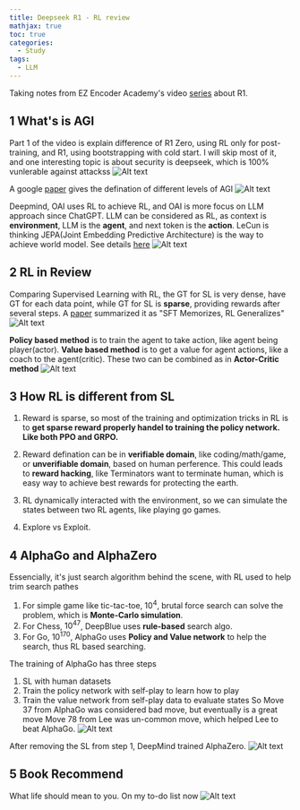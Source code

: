 ```yaml
---
title: Deepseek R1 - RL review
mathjax: true
toc: true
categories:
  - Study
tags:
  - LLM
---
```


Taking notes from EZ Encoder Academy's video [series](https://www.youtube.com/watch?v=_dLlfAPuilM) about R1. 

## 1 What's is AGI 
Part 1 of the video is explain difference of R1 Zero, using RL only for post-training, and R1, using bootstrapping with cold start. I will skip most of it, and one interesting topic is about security is deepseek, which is 100% vunlerable against attackss
![Alt text](/code23/assets/images/2025/25-02-14-DeepseekR1-1_files/hack.png)

A google [paper](https://arxiv.org/pdf/2311.02462) gives the defination of different levels of AGI
![Alt text](/code23/assets/images/2025/25-02-14-DeepseekR1-1_files/agi.png)

Deepmind, OAI uses RL to achieve RL, and OAI is more focus on LLM approach since ChatGPT. LLM can be considered as RL, as context is **environment**, LLM is the **agent**, and next token is the **action**. LeCun is thinking JEPA(Joint Embedding Predictive Architecture) is the way to achieve world model. See details [here](https://www.turingpost.com/p/jepa)
![Alt text](/code23/assets/images/2025/25-02-14-DeepseekR1-1_files/dol.png)

## 2 RL in Review
Comparing Supervised Learning with RL, the GT for SL is very dense, have GT for each data point, while GT for SL is **sparse**, providing rewards after several steps.
A [paper](https://arxiv.org/pdf/2501.17161) summarized it as "SFT Memorizes, RL Generalizes"
![Alt text](/code23/assets/images/2025/25-02-14-DeepseekR1-1_files/sftrl.png)

**Policy based method** is to train the agent to take action, like agent being player(actor). **Value based method** is to get a value for agent actions, like a coach to the agent(critic). These two can be combined as in **Actor-Critic method**
![Alt text](/code23/assets/images/2025/25-02-14-DeepseekR1-1_files/actorcritic.png)

## 3 How RL is different from SL
1. Reward is sparse, so most of the training and optimization tricks in RL is to **get sparse reward properly handel to training the policy network. Like both PPO and GRPO.**

2. Reward defination can be in **verifiable domain**, like coding/math/game, or **unverifiable domain**, based on human perference. This could leads to **reward hacking**, like Terminators want to terminate human, which is easy way to achieve best rewards for protecting the earth. 

3. RL dynamically interacted with the environment, so we can simulate the states between two RL agents, like playing go games.

4. Explore vs Exploit. 

## 4 AlphaGo and AlphaZero
Essencially, it's just search algorithm behind the scene, with RL used to help trim search pathes
1. For simple game like tic-tac-toe, $10^4$, brutal force search can solve the problem, which is **Monte-Carlo simulation**.   
2. For Chess, $10^{47}$, DeepBlue uses **rule-based** search algo.
3. For Go, $10^{170}$, AlphaGo uses **Policy and Value network** to help the search, thus RL based searching. 

The training of AlphaGo has three steps
1. SL with human datasets
2. Train the policy network with self-play to learn how to play
3. Train the value network from self-play data to evaluate states
So Move 37 from AlphaGo was considered bad move, but eventually is a great move
Move 78 from Lee was un-common move, which helped Lee to beat AlphaGo.
![Alt text](/code23/assets/images/2025/25-02-14-DeepseekR1-1_files/alphago.png)

After removing the SL from step 1, DeepMind trained AlphaZero.
![Alt text](/code23/assets/images/2025/25-02-14-DeepseekR1-1_files/alphazero.png)

## 5 Book Recommend
What life should mean to you. On my to-do list now
![Alt text](/code23/assets/images/2025/25-02-14-DeepseekR1-1_files/book.png)

